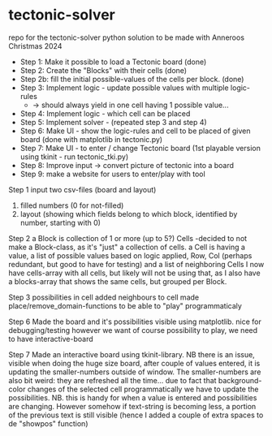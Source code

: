 # tectonic-solver
repo for the tectonic-solver python solution to be made with Anneroos Christmas 2024

- Step 1: Make it possible to load a Tectonic board  (done)
- Step 2: Create the "Blocks" with their cells (done)
- Step 2b: fill the initial possible-values of the cells per block. (done)
- Step 3: Implement logic - update possible values with multiple logic-rules 
  - -> should always yield in one cell having 1 possible value...
- Step 4: Implement logic - which cell can be placed
- Step 5: Implement solver - (repeated step 3 and step 4)
- Step 6: Make UI - show the logic-rules and cell to be placed of given board (done with matplotlib in tectonic.py)
- Step 7: Make UI - to enter / change Tectonic board (1st playable version using tkinit - run tectonic_tki.py)
- Step 8: Improve input -> convert picture of tectonic into a board
- Step 9: make a website for users to enter/play with tool


Step 1
input two csv-files (board and layout)
1. filled numbers (0 for not-filled)
2. layout (showing which fields belong to which block, identified by number, starting with 0)

Step 2
a Block is collection of 1 or more (up to 5?) Cells -decided to not make a Block-class, as it's "just" a collection
of cells.
a Cell is having a value, a list of possible values based on logic applied, Row, Col (perhaps redundant, but 
good to have for testing) and a list of neighboring Cells
I now have cells-array with all cells, but likely will not be using that, as I also have a blocks-array that shows
the same cells, but grouped per Block.

Step 3
possibilities in cell
added neighbours to cell
made place/remove_domain-functions to be able to "play" programmaticaly

Step 6
Made the board and it's possibilities visible using matplotlib. nice for debugging/testing
however we want of course possibility to play, we need to have interactive-board

Step 7
Made an interactive board using tkinit-library. NB there is an  issue, visible when doing the huge size board, after 
couple of values entered, it is updating the smaller-numbers outside of window.
The smaller-numbers are also bit weird: they are refreshed all the time... due to fact that background-color changes
of the selected cell programmatically we have to update  the possibilities. NB. this is handy for when a value is entered
and possibilities are changing. However somehow if text-string is becoming less, a portion of the previous text is still 
visible (hence I added a couple of extra spaces to de "showpos" function)



